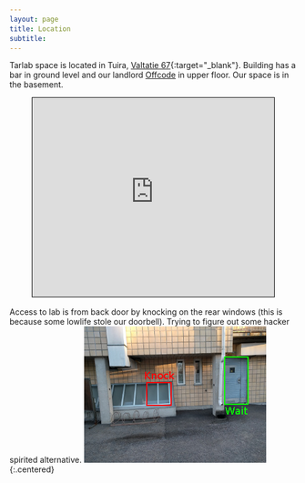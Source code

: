 ```yaml
---
layout: page
title: Location
subtitle: 
---
```

Tarlab space is located in Tuira, [Valtatie 67](http://www.openstreetmap.org/?mlat=65.02556&amp;mlon=25.48520#map=18/65.02556/25.48520){:target=&quot;_blank&quot;}. Building has a bar in ground level and our landlord [Offcode](https://www.offcode.fi/) in upper floor. Our space is in the basement.

<center><iframe width="425" height="350" frameborder="0" scrolling="no" marginheight="0" marginwidth="0" src="https://www.openstreetmap.org/export/embed.html?bbox=25.48359274864197%2C65.02499449978585%2C25.486806035041813%2C65.02612470082687&amp;layer=mapnik&amp;marker=65.02555960628955%2C25.48519939184189" style="border: 1px solid black"></iframe></center>

Access to lab is from back door by knocking on the rear windows (this is because some lowlife stole our doorbell). Trying to figure out some hacker spirited alternative.
![Tarlab knocking protocol](/assets/img/entry.jpg){:.centered}
